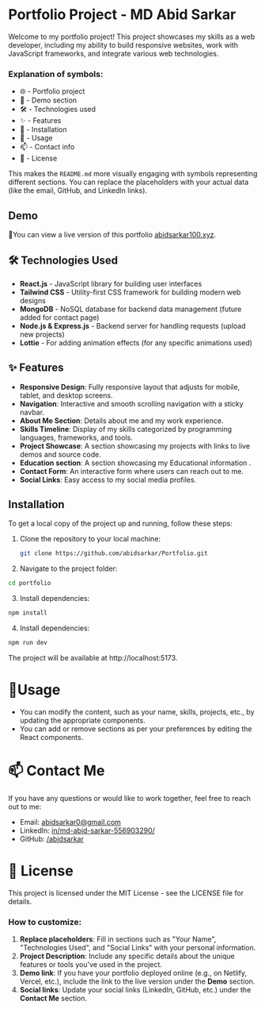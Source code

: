 # Portfolio Project - MD Abid Sarkar

Welcome to my portfolio project! This project showcases my skills as a web developer, including my ability to build responsive websites, work with JavaScript frameworks, and integrate various web technologies.

### Explanation of symbols:
- 🌐 - Portfolio project
- 🚀 - Demo section
- 🛠️ - Technologies used
- ✨ - Features
- 🔧 - Installation
- 📝 - Usage
- 📫 - Contact info
- 📄 - License

This makes the `README.md` more visually engaging with symbols representing different sections. You can replace the placeholders with your actual data (like the email, GitHub, and LinkedIn links).

## Demo
🚀You can view a live version of this portfolio [abidsarkar100.xyz](abidsarkar100.xyz).


## 🛠️ Technologies Used

- **React.js** - JavaScript library for building user interfaces
- **Tailwind CSS** - Utility-first CSS framework for building modern web designs
- **MongoDB** - NoSQL database for backend data management (future added for contact page)
- **Node.js & Express.js** - Backend server for handling requests (upload new projects)
- **Lottie** - For adding animation effects (for any specific animations used)

## ✨ Features

- **Responsive Design**: Fully responsive layout that adjusts for mobile, tablet, and desktop screens.
- **Navigation**: Interactive and smooth scrolling navigation with a sticky navbar.
- **About Me Section**: Details about me and my work experience.
- **Skills Timeline**: Display of my skills categorized by programming languages, frameworks, and tools.
- **Project Showcase**: A section showcasing my projects with links to live demos and source code.
- **Education section**: A section showcasing my Educational information .
- **Contact Form**: An interactive form where users can reach out to me.
- **Social Links**: Easy access to my social media profiles.

## Installation

To get a local copy of the project up and running, follow these steps:

1. Clone the repository to your local machine:

   ```bash
   git clone https://github.com/abidsarkar/Portfolio.git
   ```

2. Navigate to the project folder:

```bash
cd portfolio
```

3. Install dependencies:

```bash
npm install
```

4. Install dependencies:

```bash
npm run dev
```

The project will be available at http://localhost:5173.

# 📝Usage

- You can modify the content, such as your name, skills, projects, etc., by updating the appropriate components.
- You can add or remove sections as per your preferences by editing the React components.

# 📫 Contact Me

If you have any questions or would like to work together, feel free to reach out to me:

- Email: abidsarkar0@gmail.com
- LinkedIn: [in/md-abid-sarkar-556903290/](https://www.linkedin.com/in/md-abid-sarkar-556903290/)
- GitHub: [/abidsarkar](https://github.com/abidsarkar)
# 📄 License
This project is licensed under the MIT License - see the LICENSE file for details.

### How to customize:
1. **Replace placeholders**: Fill in sections such as "Your Name", "Technologies Used", and "Social Links" with your personal information.
2. **Project Description**: Include any specific details about the unique features or tools you've used in the project.
3. **Demo link**: If you have your portfolio deployed online (e.g., on Netlify, Vercel, etc.), include the link to the live version under the **Demo** section.
4. **Social links**: Update your social links (LinkedIn, GitHub, etc.) under the **Contact Me** section.


